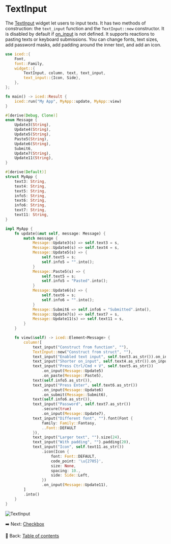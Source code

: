 # TextInput

The [TextInput](https://docs.rs/iced/0.13.1/iced/widget/struct.TextInput.html) widget let users to input texts.
It has two methods of construction: the `text_input` function and the `TextInput::new` constructor.
It is disabled by default if [on_input](https://docs.rs/iced/0.13.1/iced/widget/struct.TextInput.html#method.on_input) is not defined.
It supports reactions to pasting texts or keyboard submissions.
You can change fonts, text sizes, add password masks, add padding around the inner text, and add an icon.

```rust
use iced::{
    Font,
    font::Family,
    widget::{
        TextInput, column, text, text_input,
        text_input::{Icon, Side},
    },
};

fn main() -> iced::Result {
    iced::run("My App", MyApp::update, MyApp::view)
}

#[derive(Debug, Clone)]
enum Message {
    Update3(String),
    Update4(String),
    Update5(String),
    Paste5(String),
    Update6(String),
    Submit6,
    Update7(String),
    Update11(String),
}

#[derive(Default)]
struct MyApp {
    text3: String,
    text4: String,
    text5: String,
    info5: String,
    text6: String,
    info6: String,
    text7: String,
    text11: String,
}

impl MyApp {
    fn update(&mut self, message: Message) {
        match message {
            Message::Update3(s) => self.text3 = s,
            Message::Update4(s) => self.text4 = s,
            Message::Update5(s) => {
                self.text5 = s;
                self.info5 = "".into();
            }
            Message::Paste5(s) => {
                self.text5 = s;
                self.info5 = "Pasted".into();
            }
            Message::Update6(s) => {
                self.text6 = s;
                self.info6 = "".into();
            }
            Message::Submit6 => self.info6 = "Submitted".into(),
            Message::Update7(s) => self.text7 = s,
            Message::Update11(s) => self.text11 = s,
        }
    }

    fn view(&self) -> iced::Element<Message> {
        column![
            text_input("Construct from function", ""),
            TextInput::new("Construct from struct", ""),
            text_input("Enabled text input", self.text3.as_str()).on_input(|s| Message::Update3(s)),
            text_input("Shorter on_input", self.text4.as_str()).on_input(Message::Update4),
            text_input("Press Ctrl/Cmd + V", self.text5.as_str())
                .on_input(Message::Update5)
                .on_paste(Message::Paste5),
            text(self.info5.as_str()),
            text_input("Press Enter", self.text6.as_str())
                .on_input(Message::Update6)
                .on_submit(Message::Submit6),
            text(self.info6.as_str()),
            text_input("Password", self.text7.as_str())
                .secure(true)
                .on_input(Message::Update7),
            text_input("Different font", "").font(Font {
                family: Family::Fantasy,
                ..Font::DEFAULT
            }),
            text_input("Larger text", "").size(24),
            text_input("With padding", "").padding(20),
            text_input("Icon", self.text11.as_str())
                .icon(Icon {
                    font: Font::DEFAULT,
                    code_point: '\u{2705}',
                    size: None,
                    spacing: 10.,
                    side: Side::Left,
                })
                .on_input(Message::Update11),
        ]
        .into()
    }
}
```

![TextInput](./pic/text_input.png)

:arrow_right: Next: [Checkbox](./checkbox.md)

:blue_book: Back: [Table of contents](./../README.md)
